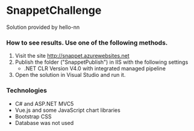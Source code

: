 # SnappetChallenge
Solution provided by hello-nn

### How to see results. Use one of the following methods. 
1. Visit the site http://snappet.azurewebsites.net
2. Publish the folder ("SnappetPublish") in IIS with the following settings
    - .NET CLR Version V4.0 with integrated managed pipeline 
3. Open the solution in Visual Studio and run it. 

### Technologies
- C# and ASP.NET MVC5
- Vue.js and some JavaScript chart libraries
- Bootstrap CSS  
- Database was not used
